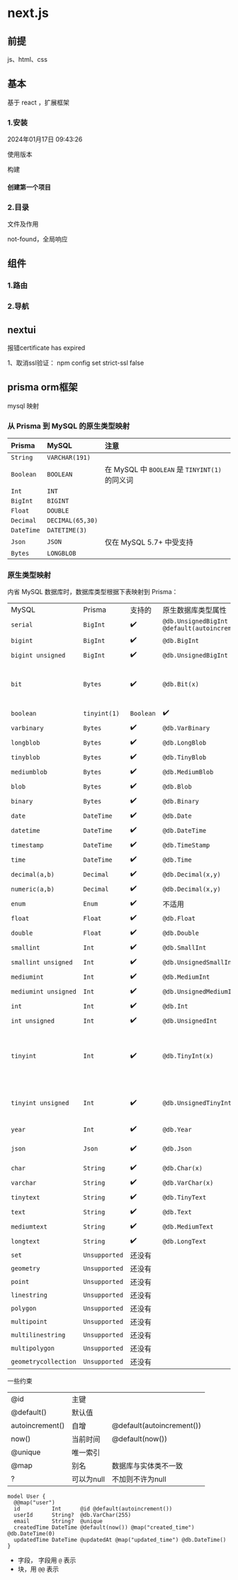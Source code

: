 # next.js

## 前提

js、html、css

## 基本

基于 react ，扩展框架

### 1.安装

2024年01月17日 09:43:26 

使用版本

构建

#### 创建第一个项目

### 2.目录

文件及作用

not-found，全局响应

## 组件

### 1.路由

### 2.导航

## nextui

报错certificate has expired

1、取消ssl验证： npm config set strict-ssl false

## prisma orm框架

mysql 映射

### 从 Prisma 到 MySQL 的原生类型映射

| Prisma     | MySQL            | 注意                                           |
| :--------- | :--------------- | :--------------------------------------------- |
| `String`   | `VARCHAR(191)`   |                                                |
| `Boolean`  | `BOOLEAN`        | 在 MySQL 中 `BOOLEAN` 是 `TINYINT(1)` 的同义词 |
| `Int`      | `INT`            |                                                |
| `BigInt`   | `BIGINT`         |                                                |
| `Float`    | `DOUBLE`         |                                                |
| `Decimal`  | `DECIMAL(65,30)` |                                                |
| `DateTime` | `DATETIME(3)`    |                                                |
| `Json`     | `JSON`           | 仅在 MySQL 5.7+ 中受支持                       |
| `Bytes`    | `LONGBLOB`       |                                                |

### 原生类型映射

内省 MySQL 数据库时，数据库类型根据下表映射到 Prisma：

|                          |               |        |                                                |                                                              |
| :----------------------- | :------------ | :----- | :--------------------------------------------- | :----------------------------------------------------------- |
| MySQL                    | Prisma        | 支持的 | 原生数据库类型属性                             | 注意                                                         |
| `serial`                 | `BigInt`      | ✔️      | `@db.UnsignedBigInt @default(autoincrement())` |                                                              |
| `bigint`                 | `BigInt`      | ✔️      | `@db.BigInt`                                   |                                                              |
| `bigint unsigned`        | `BigInt`      | ✔️      | `@db.UnsignedBigInt`                           |                                                              |
| `bit`                    | `Bytes`       | ✔️      | `@db.Bit(x)`                                   | `bit(1)` maps to `Boolean` - 所有其他 `bit(x)` 映射到 `Bytes` |
| `boolean` | `tinyint(1)` | `Boolean`     | ✔️      | `@db.TinyInt(1)`                               |                                                              |
| `varbinary`              | `Bytes`       | ✔️      | `@db.VarBinary`                                |                                                              |
| `longblob`               | `Bytes`       | ✔️      | `@db.LongBlob`                                 |                                                              |
| `tinyblob`               | `Bytes`       | ✔️      | `@db.TinyBlob`                                 |                                                              |
| `mediumblob`             | `Bytes`       | ✔️      | `@db.MediumBlob`                               |                                                              |
| `blob`                   | `Bytes`       | ✔️      | `@db.Blob`                                     |                                                              |
| `binary`                 | `Bytes`       | ✔️      | `@db.Binary`                                   |                                                              |
| `date`                   | `DateTime`    | ✔️      | `@db.Date`                                     |                                                              |
| `datetime`               | `DateTime`    | ✔️      | `@db.DateTime`                                 |                                                              |
| `timestamp`              | `DateTime`    | ✔️      | `@db.TimeStamp`                                |                                                              |
| `time`                   | `DateTime`    | ✔️      | `@db.Time`                                     |                                                              |
| `decimal(a,b)`           | `Decimal`     | ✔️      | `@db.Decimal(x,y)`                             |                                                              |
| `numeric(a,b)`           | `Decimal`     | ✔️      | `@db.Decimal(x,y)`                             |                                                              |
| `enum`                   | `Enum`        | ✔️      | 不适用                                         |                                                              |
| `float`                  | `Float`       | ✔️      | `@db.Float`                                    |                                                              |
| `double`                 | `Float`       | ✔️      | `@db.Double`                                   |                                                              |
| `smallint`               | `Int`         | ✔️      | `@db.SmallInt`                                 |                                                              |
| `smallint unsigned`      | `Int`         | ✔️      | `@db.UnsignedSmallInt`                         |                                                              |
| `mediumint`              | `Int`         | ✔️      | `@db.MediumInt`                                |                                                              |
| `mediumint unsigned`     | `Int`         | ✔️      | `@db.UnsignedMediumInt`                        |                                                              |
| `int`                    | `Int`         | ✔️      | `@db.Int`                                      |                                                              |
| `int unsigned`           | `Int`         | ✔️      | `@db.UnsignedInt`                              |                                                              |
| `tinyint`                | `Int`         | ✔️      | `@db.TinyInt(x)`                               | `tinyint(1)` 映射到 `Boolean` 所有其他 `tinyint(x)` 映射到 `Int` |
| `tinyint unsigned`       | `Int`         | ✔️      | `@db.UnsignedTinyInt(x)`                       | `tinyint(1) unsigned` **才不是** 映射到 `Boolean`            |
| `year`                   | `Int`         | ✔️      | `@db.Year`                                     |                                                              |
| `json`                   | `Json`        | ✔️      | `@db.Json`                                     | 仅在 MySQL 5.7+ 中受支持                                     |
| `char`                   | `String`      | ✔️      | `@db.Char(x)`                                  |                                                              |
| `varchar`                | `String`      | ✔️      | `@db.VarChar(x)`                               |                                                              |
| `tinytext`               | `String`      | ✔️      | `@db.TinyText`                                 |                                                              |
| `text`                   | `String`      | ✔️      | `@db.Text`                                     |                                                              |
| `mediumtext`             | `String`      | ✔️      | `@db.MediumText`                               |                                                              |
| `longtext`               | `String`      | ✔️      | `@db.LongText`                                 |                                                              |
| `set`                    | `Unsupported` | 还没有 |                                                |                                                              |
| `geometry`               | `Unsupported` | 还没有 |                                                |                                                              |
| `point`                  | `Unsupported` | 还没有 |                                                |                                                              |
| `linestring`             | `Unsupported` | 还没有 |                                                |                                                              |
| `polygon`                | `Unsupported` | 还没有 |                                                |                                                              |
| `multipoint`             | `Unsupported` | 还没有 |                                                |                                                              |
| `multilinestring`        | `Unsupported` | 还没有 |                                                |                                                              |
| `multipolygon`           | `Unsupported` | 还没有 |                                                |                                                              |
| `geometrycollection`     | `Unsupported` | 还没有 |                                                |                                                              |

一些约束

|                 |            |                           |
| --------------- | ---------- | ------------------------- |
| @id             | 主键       |                           |
| @default()      | 默认值     |                           |
| autoincrement() | 自增       | @default(autoincrement()) |
| now()           | 当前时间   | @default(now())           |
| @unique         | 唯一索引   |                           |
| @map            | 别名       | 数据库与实体类不一致      |
| ?               | 可以为null | 不加则不许为null          |

```react
model User {
  @@map("user")
  id          Int      @id @default(autoincrement())
  userId      String?  @db.VarChar(255)
  email       String?  @unique
  createdTime DateTime @default(now()) @map("created_time") @db.DateTime(0)
  updatedTime DateTime @updatedAt @map("updated_time") @db.DateTime()
}
```

- 字段， 字段用 `@` 表示
- 块，用 `@@` 表示